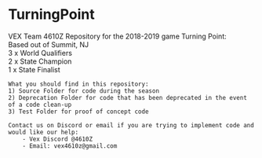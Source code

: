 # TurningPoint

VEX Team 4610Z Repository for the 2018-2019 game Turning Point: <br />
Based out of Summit, NJ <br />
3 x World Qualifiers <br />
2 x State Champion <br />
1 x State Finalist <br />

    What you should find in this repository:
    1) Source Folder for code during the season
    2) Deprecation Folder for code that has been deprecated in the event of a code clean-up
    3) Test Folder for proof of concept code
    
    Contact us on Discord or email if you are trying to implement code and would like our help:
        - Vex Discord @4610Z
        - Email: vex4610z@gmail.com
